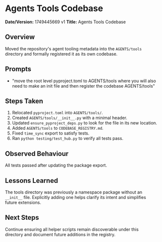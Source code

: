 # Agents Tools Codebase

**Date/Version:** 1749445669 v1
**Title:** Agents Tools Codebase

## Overview
Moved the repository's agent tooling metadata into the `AGENTS/tools` directory and formally registered it as its own codebase.

## Prompts
- "move the root level pyproject.toml to AGENTS/tools where you will also need to make an init file and then register the codebase AGENTS/tools"

## Steps Taken
1. Relocated `pyproject.toml` into `AGENTS/tools/`.
2. Created `AGENTS/tools/__init__.py` with a minimal header.
3. Updated `ensure_pyproject_deps.py` to look for the file in its new location.
4. Added `AGENTS/tools` to `CODEBASE_REGISTRY.md`.
5. Fixed `time_sync` export to satisfy tests.
6. Ran `python testing/test_hub.py` to verify all tests pass.

## Observed Behaviour
All tests passed after updating the package export.

## Lessons Learned
The tools directory was previously a namespace package without an `__init__` file. Explicitly adding one helps clarify its intent and simplifies future extensions.

## Next Steps
Continue ensuring all helper scripts remain discoverable under this directory and document future additions in the registry.
